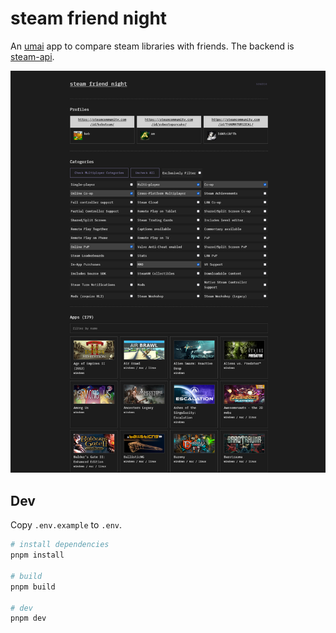 # steam friend night

An [umai](https://github.com/kevinfiol/umai) app to compare steam libraries with friends. The backend is [steam-api](https://github.com/kevinfiol/steam-api).

![screenshot](/screenshot.png)

## Dev

Copy `.env.example` to `.env`.

```bash
# install dependencies
pnpm install

# build
pnpm build

# dev
pnpm dev
```

